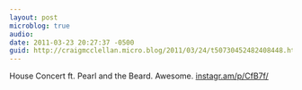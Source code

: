 ```yaml
---
layout: post
microblog: true
audio: 
date: 2011-03-23 20:27:37 -0500
guid: http://craigmcclellan.micro.blog/2011/03/24/t50730452482408448.html
---
```

House Concert ft. Pearl and the Beard. Awesome.  [instagr.am/p/CfB7f/](http://instagr.am/p/CfB7f/)
